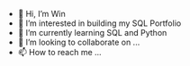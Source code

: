 - 👋 Hi, I’m Win
- 👀 I’m interested in building my SQL Portfolio
- 🌱 I’m currently learning SQL and Python
- 💞️ I’m looking to collaborate on ...
- 📫 How to reach me ...

<!---
xwewinx/xwewinx is a ✨ special ✨ repository because its `README.md` (this file) appears on your GitHub profile.
You can click the Preview link to take a look at your changes.
--->
